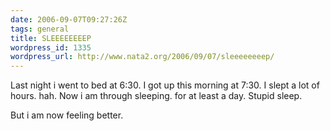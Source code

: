 ```yaml
---
date: 2006-09-07T09:27:26Z
tags: general
title: SLEEEEEEEEP
wordpress_id: 1335
wordpress_url: http://www.nata2.org/2006/09/07/sleeeeeeeep/
---
```


Last night i went to bed at 6:30. I got up this morning at 7:30. I slept a lot of hours. hah. Now i am through sleeping. for at least a day. Stupid sleep.

But i am now feeling better.
